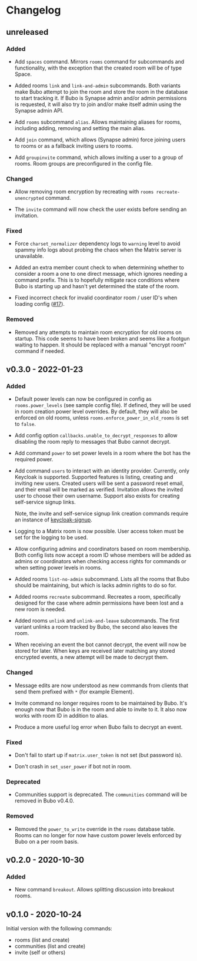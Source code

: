 # Changelog

## unreleased

### Added

* Add `spaces` command. Mirrors `rooms` command for subcommands and functionality, with the 
  exception that the created room will be of type Space.

* Added rooms `link` and `link-and-admin` subcommands. Both variants make Bubo attempt
  to join the room and store the room in the database to start tracking it. If Bubo
  is Synapse admin and/or admin permissions is requested, it will also try to join and/or
  make itself admin using the Synapse admin API.

* Add `rooms` subcommand `alias`. Allows maintaining aliases for rooms, including
  adding, removing and setting the main alias.

* Add `join` command, which allows (Synapse admin) force joining users to rooms or as 
  a fallback inviting users to rooms.

* Add `groupinvite` command, which allows inviting a user to a group
  of rooms. Room groups are preconfigured in the config file.

### Changed

* Allow removing room encryption by recreating with `rooms recreate-unencrypted` command.

* The `invite` command will now check the user exists before sending an invitation.

### Fixed

* Force `charset_normalizer` dependency logs to `warning` level to avoid spammy info
  logs about probing the chaos when the Matrix server is unavailable.

* Added an extra member count check to when determining whether to consider a room
  a one to one direct message, which ignores needing a command prefix. This is to
  hopefully mitigate race conditions where Bubo is starting up and hasn't yet
  determined the state of the room.

* Fixed incorrect check for invalid coordinator room / user ID's when loading config ([#17](https://github.com/elokapina/bubo/pull/17)).

### Removed

* Removed any attempts to maintain room encryption for old rooms on startup. This code
  seems to have been broken and seems like a footgun waiting to happen. It should
  be replaced with a manual "encrypt room" command if needed.

## v0.3.0 - 2022-01-23

### Added

* Default power levels can now be configured in config as `rooms.power_levels` (see
  sample config file). If defined, they will be used in room creation power level
  overrides. By default, they will also be enforced on old rooms, unless
  `rooms.enforce_power_in_old_rooms` is set to `false`.

* Add config option `callbacks.unable_to_decrypt_responses` to allow disabling
  the room reply to messages that Bubo cannot decrypt.
  
* Add command `power` to set power levels in a room where the bot has the 
  required power.
  
* Add command `users` to interact with an identity provider. Currently, only Keycloak
  is supported. Supported features is listing, creating and inviting new users.
  Created users will be sent a password reset email, and their email will be
  marked as verified. Invitation allows the invited user to choose their own username.
  Support also exists for creating self-service signup links.

  Note, the invite and self-service signup link creation commands 
  require an instance of [keycloak-signup](https://github.com/elokapina/keycloak-signup).

* Logging to a Matrix room is now possible. User access token must be set for the logging
  to be used.

* Allow configuring admins and coordinators based on room membership. Both config lists
  now accept a room ID whose members will be added as admins or coordinators when checking
  access rights for commands or when setting power levels in rooms.

* Added rooms `list-no-admin` subcommand. Lists all the rooms that Bubo should be maintaining,
  but which is lacks admin rights to do so for.

* Added rooms `recreate` subcommand. Recreates a room, specifically designed for the case where
  admin permissions have been lost and a new room is needed.

* Added rooms `unlink` and `unlink-and-leave` subcommands. The first variant unlinks a room
  tracked by Bubo, the second also leaves the room.

* When receiving an event the bot cannot decrypt, the event will now be stored for
  later. When keys are received later matching any stored encrypted events, a new attempt
  will be made to decrypt them.

### Changed

* Message edits are now understood as new commands from clients that send them 
  prefixed with ` * ` (for example Element).

* Invite command no longer requires room to be maintained by Bubo. It's enough now that
  Bubo is in the room and able to invite to it. It also now works with room ID in
  addition to alias.

* Produce a more useful log error when Bubo fails to decrypt an event.

### Fixed

* Don't fail to start up if `matrix.user_token` is not set (but password is).

* Don't crash in `set_user_power` if bot not in room. 

### Deprecated

* Communities support is deprecated. The `communities` command will be removed in Bubo v0.4.0.

### Removed

* Removed the `power_to_write` override in the `rooms` database table. Rooms
  can no longer for now have custom power levels enforced by Bubo on a per room basis.  

## v0.2.0 - 2020-10-30

### Added

* New command `breakout`. Allows splitting discussion into breakout rooms.

## v0.1.0 - 2020-10-24

Initial version with the following commands:
* rooms (list and create)
* communities (list and create)
* invite (self or others)
